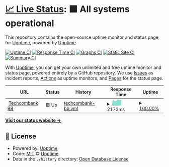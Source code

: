 # [📈 Live Status](https://upptime.github.io/upptime): <!--live status--> **🟩 All systems operational**

This repository contains the open-source uptime monitor and status page for [Upptime](https://upptime.js.org), powered by [Upptime](https://github.com/upptime/upptime).

[![Uptime CI](https://github.com/tamnm/upptime/workflows/Uptime%20CI/badge.svg)](https://github.com/tamnm/upptime/actions?query=workflow%3A%22Uptime+CI%22)
[![Response Time CI](https://github.com/tamnm/upptime/workflows/Response%20Time%20CI/badge.svg)](https://github.com/tamnm/upptime/actions?query=workflow%3A%22Response+Time+CI%22)
[![Graphs CI](https://github.com/tamnm/upptime/workflows/Graphs%20CI/badge.svg)](https://github.com/tamnm/upptime/actions?query=workflow%3A%22Graphs+CI%22)
[![Static Site CI](https://github.com/tamnm/upptime/workflows/Static%20Site%20CI/badge.svg)](https://github.com/tamnm/upptime/actions?query=workflow%3A%22Static+Site+CI%22)
[![Summary CI](https://github.com/tamnm/upptime/workflows/Summary%20CI/badge.svg)](https://github.com/tamnm/upptime/actions?query=workflow%3A%22Summary+CI%22)

With [Upptime](https://upptime.js.org), you can get your own unlimited and free uptime monitor and status page, powered entirely by a GitHub repository. We use [Issues](https://github.com/upptime/upptime/issues) as incident reports, [Actions](https://github.com/tamnm/upptime/actions) as uptime monitors, and [Pages](https://upptime.github.io/upptime) for the status page.

<!--start: status pages-->
<!-- This summary is generated by Upptime (https://github.com/upptime/upptime) -->
<!-- Do not edit this manually, your changes will be overwritten -->
<!-- prettier-ignore -->
| URL | Status | History | Response Time | Uptime |
| --- | ------ | ------- | ------------- | ------ |
| <img alt="" src="https://favicons.githubusercontent.com/business.techcombank.com.vn" height="13"> [Techcombank BB](https://business.techcombank.com.vn) | 🟩 Up | [techcombank-bb.yml](https://github.com/tamnm/uptime/commits/HEAD/history/techcombank-bb.yml) | <details><summary><img alt="Response time graph" src="./graphs/techcombank-bb/response-time-week.png" height="20"> 2173ms</summary><br><a href="https://tamnm.github.io/uptime/history/techcombank-bb"><img alt="Response time 2126" src="https://img.shields.io/endpoint?url=https%3A%2F%2Fraw.githubusercontent.com%2Ftamnm%2Fuptime%2FHEAD%2Fapi%2Ftechcombank-bb%2Fresponse-time.json"></a><br><a href="https://tamnm.github.io/uptime/history/techcombank-bb"><img alt="24-hour response time 2423" src="https://img.shields.io/endpoint?url=https%3A%2F%2Fraw.githubusercontent.com%2Ftamnm%2Fuptime%2FHEAD%2Fapi%2Ftechcombank-bb%2Fresponse-time-day.json"></a><br><a href="https://tamnm.github.io/uptime/history/techcombank-bb"><img alt="7-day response time 2173" src="https://img.shields.io/endpoint?url=https%3A%2F%2Fraw.githubusercontent.com%2Ftamnm%2Fuptime%2FHEAD%2Fapi%2Ftechcombank-bb%2Fresponse-time-week.json"></a><br><a href="https://tamnm.github.io/uptime/history/techcombank-bb"><img alt="30-day response time 2126" src="https://img.shields.io/endpoint?url=https%3A%2F%2Fraw.githubusercontent.com%2Ftamnm%2Fuptime%2FHEAD%2Fapi%2Ftechcombank-bb%2Fresponse-time-month.json"></a><br><a href="https://tamnm.github.io/uptime/history/techcombank-bb"><img alt="1-year response time 2126" src="https://img.shields.io/endpoint?url=https%3A%2F%2Fraw.githubusercontent.com%2Ftamnm%2Fuptime%2FHEAD%2Fapi%2Ftechcombank-bb%2Fresponse-time-year.json"></a></details> | <details><summary><a href="https://tamnm.github.io/uptime/history/techcombank-bb">100.00%</a></summary><a href="https://tamnm.github.io/uptime/history/techcombank-bb"><img alt="All-time uptime 99.62%" src="https://img.shields.io/endpoint?url=https%3A%2F%2Fraw.githubusercontent.com%2Ftamnm%2Fuptime%2FHEAD%2Fapi%2Ftechcombank-bb%2Fuptime.json"></a><br><a href="https://tamnm.github.io/uptime/history/techcombank-bb"><img alt="24-hour uptime 100.00%" src="https://img.shields.io/endpoint?url=https%3A%2F%2Fraw.githubusercontent.com%2Ftamnm%2Fuptime%2FHEAD%2Fapi%2Ftechcombank-bb%2Fuptime-day.json"></a><br><a href="https://tamnm.github.io/uptime/history/techcombank-bb"><img alt="7-day uptime 100.00%" src="https://img.shields.io/endpoint?url=https%3A%2F%2Fraw.githubusercontent.com%2Ftamnm%2Fuptime%2FHEAD%2Fapi%2Ftechcombank-bb%2Fuptime-week.json"></a><br><a href="https://tamnm.github.io/uptime/history/techcombank-bb"><img alt="30-day uptime 99.62%" src="https://img.shields.io/endpoint?url=https%3A%2F%2Fraw.githubusercontent.com%2Ftamnm%2Fuptime%2FHEAD%2Fapi%2Ftechcombank-bb%2Fuptime-month.json"></a><br><a href="https://tamnm.github.io/uptime/history/techcombank-bb"><img alt="1-year uptime 99.62%" src="https://img.shields.io/endpoint?url=https%3A%2F%2Fraw.githubusercontent.com%2Ftamnm%2Fuptime%2FHEAD%2Fapi%2Ftechcombank-bb%2Fuptime-year.json"></a></details>

<!--end: status pages-->

[**Visit our status website →**](https://upptime.github.io/upptime)

## 📄 License

- Powered by: [Upptime](https://github.com/upptime/upptime)
- Code: [MIT](./LICENSE) © [Upptime](https://upptime.js.org)
- Data in the `./history` directory: [Open Database License](https://opendatacommons.org/licenses/odbl/1-0/)
